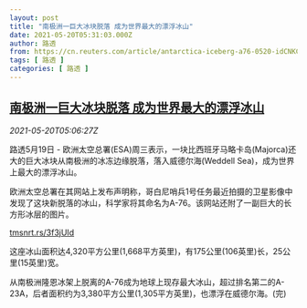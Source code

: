 ```yaml
---
layout: post
title: "南极洲一巨大冰块脱落 成为世界最大的漂浮冰山"
date: 2021-05-20T05:31:03.000Z
author: 路透
from: https://cn.reuters.com/article/antarctica-iceberg-a76-0520-idCNKCS2D10CM
tags: [ 路透 ]
categories: [ 路透 ]
---
```

<!--1621488663000-->
[南极洲一巨大冰块脱落 成为世界最大的漂浮冰山](https://cn.reuters.com/article/antarctica-iceberg-a76-0520-idCNKCS2D10CM)
------

<div>
<div><i>2021-05-20T05:06:27Z</i></div><p>路透5月19日 - 欧洲太空总署(ESA)周三表示，一块比西班牙马略卡岛(Majorca)还大的巨大冰块从南极洲的冰冻边缘脱落，落入威德尔海(Weddell Sea)，成为世界上最大的漂浮冰山。</p><p>欧洲太空总署在其网站上发布声明称，哥白尼哨兵1号任务最近拍摄的卫星影像中发现了这块新脱落的冰山，科学家将其命名为A-76。该网站还附了一副巨大的长方形冰层的图片。</p><p><a href="https://tmsnrt.rs/3f3jUId">tmsnrt.rs/3f3jUId</a></p><p>这座冰山面积达4,320平方公里(1,668平方英里)，有175公里(106英里)长，25公里(15英里)宽。</p><p>从南极洲隆恩冰架上脱离的A-76成为地球上现存最大冰山，超过排名第二的A-23A，后者面积约为3,380平方公里(1,305平方英里)，也漂浮在威德尔海。(完)</p>
</div>
